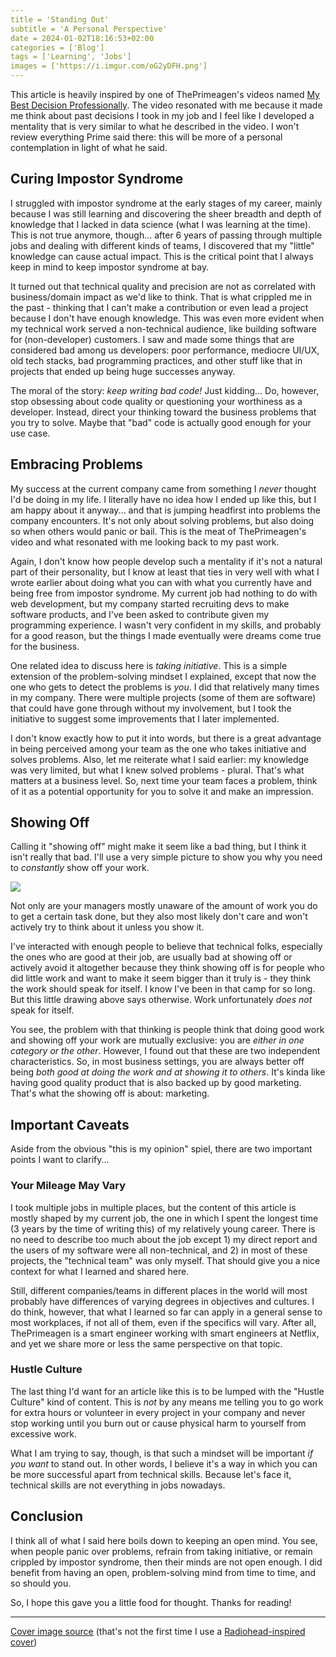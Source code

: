 ```yaml
---
title = 'Standing Out'
subtitle = 'A Personal Perspective'
date = 2024-01-02T18:16:53+02:00
categories = ['Blog']
tags = ['Learning', 'Jobs']
images = ['https://i.imgur.com/oG2yDFH.png']
---
```


This article is heavily inspired by one of ThePrimeagen's videos named [My Best Decision Professionally](https://www.youtube.com/watch?v=XqpFCuPAEPo&t=243s). The video resonated with me because it made me think about past decisions I took in my job and I feel like I developed a mentality that is very similar to what he described in the video. I won't review everything Prime said there: this will be more of a personal contemplation in light of what he said.

## Curing Impostor Syndrome

I struggled with impostor syndrome at the early stages of my career, mainly because I was still learning and discovering the sheer breadth and depth of knowledge that I lacked in data science (what I was learning at the time). This is not true anymore, though... after 6 years of passing through multiple jobs and dealing with different kinds of teams, I discovered that my "little" knowledge can cause actual impact. This is the critical point that I always keep in mind to keep impostor syndrome at bay.

It turned out that technical quality and precision are not as correlated with business/domain impact as we'd like to think. That is what crippled me in the past - thinking that I can't make a contribution or even lead a project because I don't have enough knowledge. This was even more evident when my technical work served a non-technical audience, like building software for (non-developer) customers. I saw and made some things that are considered bad among us developers: poor performance, mediocre UI/UX, old tech stacks, bad programming practices, and other stuff like that in projects that ended up being huge successes anyway.

The moral of the story: *keep writing bad code!* Just kidding... Do, however, stop obsessing about code quality or questioning your worthiness as a developer. Instead, direct your thinking toward the business problems that you try to solve. Maybe that "bad" code is actually good enough for your use case.

## Embracing Problems

My success at the current company came from something I *never* thought I'd be doing in my life. I literally have no idea how I ended up like this, but I am happy about it anyway... and that is jumping headfirst into problems the company encounters. It's not only about solving problems, but also doing so when others would panic or bail. This is the meat of ThePrimeagen's video and what resonated with me looking back to my past work.

Again, I don't know how people develop such a mentality if it's not a natural part of their personality, but I know at least that ties in very well with what I wrote earlier about doing what you can with what you currently have and being free from impostor syndrome. My current job had nothing to do with web development, but my company started recruiting devs to make software products, and I've been asked to contribute given my programming experience. I wasn't very confident in my skills, and probably for a good reason, but the things I made eventually were dreams come true for the business.

One related idea to discuss here is *taking initiative*. This is a simple extension of the problem-solving mindset I explained, except that now the one who gets to detect the problems is *you*. I did that relatively many times in my company. There were multiple projects (some of them are software) that could have gone through without my involvement, but I took the initiative to suggest some improvements that I later implemented.

I don't know exactly how to put it into words, but there is a great advantage in being perceived among your team as the one who takes initiative and solves problems. Also, let me reiterate what I said earlier: my knowledge was very limited, but what I knew solved problems - plural. That's what matters at a business level. So, next time your team faces a problem, think of it as a potential opportunity for you to solve it and make an impression.

## Showing Off

Calling it "showing off" might make it seem like a bad thing, but I think it isn't really that bad. I'll use a very simple picture to show you why you need to *constantly* show off your work.

![](https://i.imgur.com/8Dh0JiX.jpg)

Not only are your managers mostly unaware of the amount of work you do to get a certain task done, but they also most likely don't care and won't actively try to think about it unless you show it.

I've interacted with enough people to believe that technical folks, especially the ones who are good at their job, are usually bad at showing off or actively avoid it altogether because they think showing off is for people who did little work and want to make it seem bigger than it truly is - they think the work should speak for itself. I know I've been in that camp for so long. But this little drawing above says otherwise. Work unfortunately *does not* speak for itself.

You see, the problem with that thinking is people think that doing good work and showing off your work are mutually exclusive: you are *either in one category or the other*. However, I found out that these are two independent characteristics. So, in most business settings, you are always better off being *both good at doing the work and at showing it to others*. It's kinda like having good quality product that is also backed up by good marketing. That's what the showing off is about: marketing.

## Important Caveats

Aside from the obvious "this is my opinion" spiel, there are two important points I want to clarify...

### Your Mileage May Vary

I took multiple jobs in multiple places, but the content of this article is mostly shaped by my current job, the one in which I spent the longest time (3 years by the time of writing this) of my relatively young career. There is no need to describe too much about the job except 1) my direct report and the users of my software were all non-technical, and 2) in most of these projects, the "technical team" was only myself. That should give you a nice context for what I learned and shared here.

Still, different companies/teams in different places in the world will most probably have differences of varying degrees in objectives and cultures. I do think, however, that what I learned so far can apply in a general sense to most workplaces, if not all of them, even if the specifics will vary. After all, ThePrimeagen is a smart engineer working with smart engineers at Netflix, and yet we share more or less the same perspective on that topic.

### Hustle Culture

The last thing I'd want for an article like this is to be lumped with the "Hustle Culture" kind of content. This is *not* by any means me telling you to go work for extra hours or volunteer in every project in your company and never stop working until you burn out or cause physical harm to yourself from excessive work.

What I am trying to say, though, is that such a mindset will be important *if you want* to stand out. In other words, I believe it's a way in which you can be more successful apart from technical skills. Because let's face it, technical skills are not everything in jobs nowadays.

## Conclusion

I think all of what I said here boils down to keeping an open mind. You see, when people panic over problems, refrain from taking initiative, or remain crippled by impostor syndrome, then their minds are not open enough. I did benefit from having an open, problem-solving mind from time to time, and so should you.

So, I hope this gave you a little food for thought. Thanks for reading!

---

[Cover image source](https://www.reddit.com/r/radiohead/comments/4hpiqt/i_made_a_burn_the_witch_wallpaper/?rdt=54463) (that's not the first time I use a [Radiohead-inspired cover](/posts/pragmatism-vs-idealism/))
